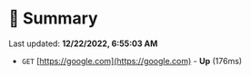 # 📖 Summary
Last updated: **12/22/2022, 6:55:03 AM**

- `GET` [https://google.com](https://google.com) - **Up** (176ms)
